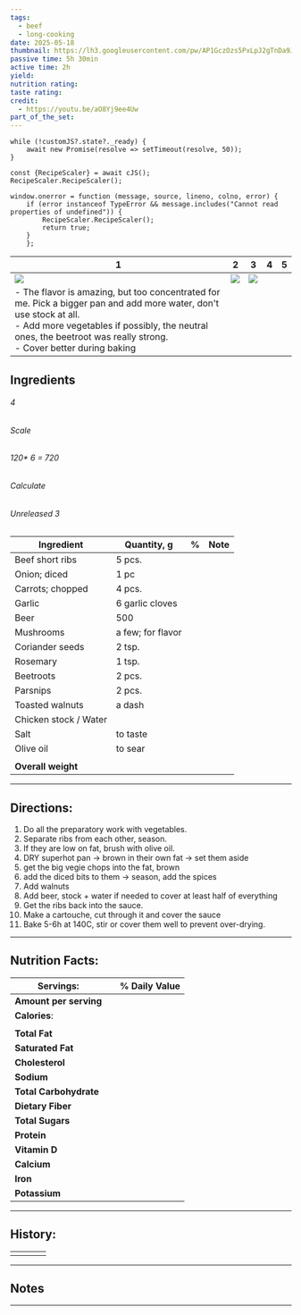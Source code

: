 ```yaml
---
tags:
  - beef
  - long-cooking
date: 2025-05-18
thumbnail: https://lh3.googleusercontent.com/pw/AP1GczOzs5PxLpJ2gTnDa9JaYBuxbN_fKvde1y-PDJJv3GINKf8-aFYAucSiA-yVf7Liahefty6fogqztIYIl7E9Loi1wPLNj18anA56nc9TU-y_zl3wMda2JZ3NZVe-YUJjbMWVNJubgUArZJVufiU5ZhAG=w1280-h960-s-no-gm?authuser=0
passive time: 5h 30min
active time: 2h
yield: 
nutrition rating: 
taste rating: 
credit:
  - https://youtu.be/aO8Yj9ee4Uw
part_of_the_set:
---
```

```dataviewjs
while (!customJS?.state?._ready) { 
	await new Promise(resolve => setTimeout(resolve, 50)); 
} 

const {RecipeScaler} = await cJS();
RecipeScaler.RecipeScaler();

window.onerror = function (message, source, lineno, colno, error) {
	if (error instanceof TypeError && message.includes("Cannot read properties of undefined")) {
		RecipeScaler.RecipeScaler();
		return true;
	}
    };
```

| 1                                                                                                                                                                                                                                           | 2                                                                                                                                                                                                                                    | 3                                                                                                                                                                                                                                    | 4   | 5   |
| ------------------------------------------------------------------------------------------------------------------------------------------------------------------------------------------------------------------------------------------- | ------------------------------------------------------------------------------------------------------------------------------------------------------------------------------------------------------------------------------------ | ------------------------------------------------------------------------------------------------------------------------------------------------------------------------------------------------------------------------------------ | --- | --- |
| ![](https://lh3.googleusercontent.com/pw/AP1GczMZj4VgBlOKN1srMryIHsda4dtkSKNpfC9D6DIubXulrQEZbadaX_9g0S2r79BEk7-9QxT6tsZS4uWIGnh8JFlt6_t8hcmNMwmreAJnWi49PGdvx6QAKkWfWFBKKk9nccGqtf6GwJwEH3oe4VU4w1Jm=w1280-h880-s-no-gm?authuser=0)        | ![](https://lh3.googleusercontent.com/pw/AP1GczOzs5PxLpJ2gTnDa9JaYBuxbN_fKvde1y-PDJJv3GINKf8-aFYAucSiA-yVf7Liahefty6fogqztIYIl7E9Loi1wPLNj18anA56nc9TU-y_zl3wMda2JZ3NZVe-YUJjbMWVNJubgUArZJVufiU5ZhAG=w1280-h960-s-no-gm?authuser=0) | ![](https://lh3.googleusercontent.com/pw/AP1GczMa48AQjzeA8Cfnk_KLBf6IE18S8eiSAjyAG0RIjTchlGbqdp5pzF4oslfQVkgmpmGcKTEsORMjS6rJCl6wFGci6666vPc5Lts8jqqLMORqv34dGgT6kMFrl2mVolKTEFtZXW8snkJ6-TJt0c78Towm=w1280-h960-s-no-gm?authuser=0) |     |     |
| - The flavor is amazing, but too concentrated for me. Pick a bigger pan and add more water, don't use stock at all.<br>- Add more vegetables if possibly, the neutral ones, the beetroot was really strong.<br>- Cover better during baking |                                                                                                                                                                                                                                      |                                                                                                                                                                                                                                      |     |     |

## Ingredients

###### 4
###### Scale
###### 120* 6 = 720
###### Calculate
###### Unreleased 3

| Ingredient            | Quantity, g       | %   | Note |
| --------------------- | ----------------- | --- | ---- |
| Beef short ribs       | 5 pcs.            |     |      |
| Onion; diced          | 1 pc              |     |      |
| Carrots; chopped      | 4 pcs.            |     |      |
| Garlic                | 6 garlic cloves   |     |      |
| Beer                  | 500               |     |      |
| Mushrooms             | a few; for flavor |     |      |
| Coriander seeds       | 2 tsp.            |     |      |
| Rosemary              | 1 tsp.            |     |      |
| Beetroots             | 2 pcs.            |     |      |
| Parsnips              | 2 pcs.            |     |      |
| Toasted walnuts       | a dash            |     |      |
| Chicken stock / Water |                   |     |      |
| Salt                  | to taste          |     |      |
| Olive oil             | to sear           |     |      |
|                       |                   |     |      |
| **Overall weight**    |                   |     |      |




---
## Directions:

1. Do all the preparatory work with vegetables.
2. Separate ribs from each other,  season.
3. If they are low on fat, brush with olive oil.
4. DRY superhot pan -> brown in their own fat -> set them aside  
5. get the big vegie chops into the fat, brown  
6. add the diced bits to them -> season, add the spices
7. Add walnuts  
8. Add beer, stock + water if needed to cover at least half of everything  
9. Get the ribs back into the sauce.
10. Make a cartouche, cut through it and cover the sauce  
11. Bake 5-6h at 140C, stir or cover them well to prevent over-drying.


---
## Nutrition Facts:

| **Servings:**          |       | % Daily Value |
| ---------------------- | ----- | ------------- |
| **Amount per serving** |       |               |
| **Calories**:          |       |               |
|                        |       |               |
| **Total Fat**          |       |               |
| **Saturated Fat**      |       |               |
| **Cholesterol**        |       |               |
| **Sodium**             |       |               |
| **Total Carbohydrate** |       |               |
| **Dietary Fiber**      |       |               |
| **Total Sugars**       |       |               |
| **Protein**            |       |               |
| **Vitamin D**          |       |               |
| **Calcium**            |       |               |
| **Iron**               |       |               |
| **Potassium**          |       |               |

---
## History:

|     |                   |                   |                   |
| --- | ----------------- | ----------------- | ----------------- |
|     |                   |                   |                   |


---
## Notes


>

---



